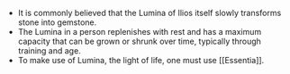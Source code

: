 - It is commonly believed that the Lumina of Ilios itself slowly transforms stone into gemstone.
- The Lumina in a person replenishes with rest and has a maximum capacity that can be grown or shrunk over time, typically through training and age.
- To make use of Lumina, the light of life, one must use [[Essentia]].

